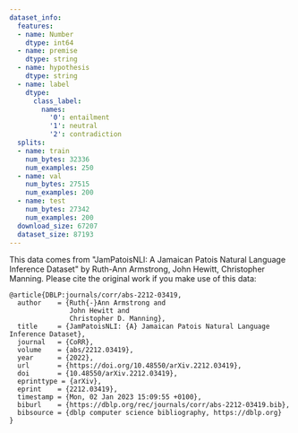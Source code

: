```yaml
---
dataset_info:
  features:
  - name: Number
    dtype: int64
  - name: premise
    dtype: string
  - name: hypothesis
    dtype: string
  - name: label
    dtype:
      class_label:
        names:
          '0': entailment
          '1': neutral
          '2': contradiction
  splits:
  - name: train
    num_bytes: 32336
    num_examples: 250
  - name: val
    num_bytes: 27515
    num_examples: 200
  - name: test
    num_bytes: 27342
    num_examples: 200
  download_size: 67207
  dataset_size: 87193
---
```


This  data comes from "JamPatoisNLI: A Jamaican Patois Natural Language Inference Dataset" by Ruth-Ann Armstrong, John Hewitt, Christopher Manning. Please cite the original work if you make use of this data:                                                                                                                                                                                  
                                                                                                                                                                                                                   
```                                                                                                                                                                                                                
@article{DBLP:journals/corr/abs-2212-03419,
  author    = {Ruth{-}Ann Armstrong and
               John Hewitt and
               Christopher D. Manning},
  title     = {JamPatoisNLI: {A} Jamaican Patois Natural Language Inference Dataset},
  journal   = {CoRR},
  volume    = {abs/2212.03419},
  year      = {2022},
  url       = {https://doi.org/10.48550/arXiv.2212.03419},
  doi       = {10.48550/arXiv.2212.03419},
  eprinttype = {arXiv},
  eprint    = {2212.03419},
  timestamp = {Mon, 02 Jan 2023 15:09:55 +0100},
  biburl    = {https://dblp.org/rec/journals/corr/abs-2212-03419.bib},
  bibsource = {dblp computer science bibliography, https://dblp.org}
}                                                                                                                                                                                                                 
```  